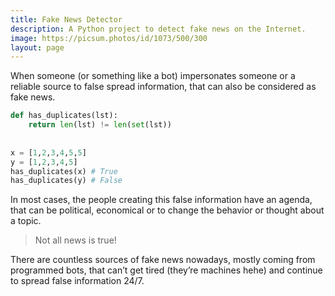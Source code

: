 ```yaml
---
title: Fake News Detector
description: A Python project to detect fake news on the Internet.
image: https://picsum.photos/id/1073/500/300
layout: page
---
```


When someone (or something like a bot) impersonates someone or a reliable source to false spread information, that can also be considered as fake news. 

``` python
def has_duplicates(lst):
    return len(lst) != len(set(lst))
    
    
x = [1,2,3,4,5,5]
y = [1,2,3,4,5]
has_duplicates(x) # True
has_duplicates(y) # False
```

In most cases, the people creating this false information have an agenda, that can be political, economical or to change the behavior or thought about a topic.

> Not all news is true!


There are countless sources of fake news nowadays, mostly coming from programmed bots, that can’t get tired (they’re machines hehe) and continue to spread false information 24/7.
